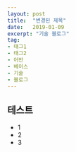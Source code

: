 ---layout: posttitle:  "변경된 제목"date:   2019-01-09excerpt: "기술 블로그"tag:- 태그1- 태그2- 어반- 베이스- 기술- 블로그---## 테스트- 1 - 2- 3